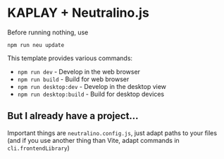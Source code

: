 # KAPLAY + Neutralino.js

Before running nothing, use

```
npm run neu update
```

This template provides various commands:

- `npm run dev` - Develop in the web browser
- `npm run build` - Build for web browser
- `npm run desktop:dev` - Develop in the desktop view
- `npm run desktop:build` - Build for desktop devices

## But I already have a project...

Important things are `neutralino.config.js`, just adapt paths to your files (and if you use another thing than Vite, adapt commands in `cli.frontendLibrary`)